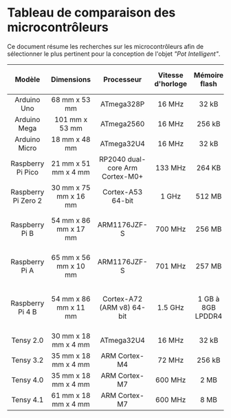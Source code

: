 # Tableau de comparaison des microcontrôleurs

Ce document résume les recherches sur les microcontrôleurs afin de sélectionner le plus pertinent pour la conception de l'objet *"Pot Intelligent"*.

| Modèle              | Dimensions              | Processeur                       | Vitesse d'horloge | Mémoire flash      | Tension de fonctionnement | Tension transférable | Nombre de pins Numérique | Nombre de pins Analogue | Connectivité                                         | Compatibilité aux shields | Ethernet/WiFi/Bluetooth                          | Prix     |
|:-------------------:|:-----------------------:|:--------------------------------:|:-----------------:|:------------------:|:-------------------------:|:--------------------:|:------------------------:|:-----------------------:|:----------------------------------------------------:|:-------------------------:|:------------------------------------------------:|:--------:|
| Arduino Uno         | 68 mm x 53 mm           | ATmega328P                       | 16 MHz            | 32 kB              | 12 V                      | 5 V                  | 14 (+ 6 PWM)             | 6                       | USB A                                                | Oui                       | Non (possibilité d’utiliser un shield)           | 20.00 €  |
| Arduino Mega        | 101 mm x 53 mm          | ATmega2560                       | 16 MHz            | 256 kB             | 12 V                      | 5 V                  | 54 (+ 15 PWM)            | 16                      | USB A                                                | Oui                       | Non (possibilité d’utiliser un shield)           | 40.00 €  |
| Arduino Micro       | 18 mm x 48 mm           | ATmega32U4                       | 16 MHz            | 32 kB              | 12 V                      | 5 V                  | 20 (+ 7 PWM)             | 12                      | Micro USB                                            | Non                       | Non (possibilité d’utiliser un shield)           | 20.00 €  |
| Raspberry Pi Pico   | 21 mm x 51 mm x 4 mm    | RP2040 dual-core Arm Cortex-M0+  | 133 MHz           | 264 KB             | 5 V                       | 5 V                  | 26                       |                         | Micro USB                                            | Non                       | Non                                              | 6.00 €   |
| Raspberry Pi Zero 2 | 30 mm x 75 mm x 16 mm   | Cortex-A53 64-bit                | 1 GHz             | 512 MB             | 5 V                       | 5 V                  | 40                       |                         | Micro USB + Micro OTG + Micro HDMI                   | Non                       | Wifi + Bluetooth                                 | 15.00 €  |
| Raspberry Pi B      | 54 mm x 86 mm x 17 mm   | ARM1176JZF-S                     | 700 MHz           | 256 MB             | 5 V                       | 5 V                  | 26                       |                         | 2 x USB B 2.0 + HDMI + 3 .5mm jack                   | Non                       | Oui (possiblité de connecté des dongles via USB) | 35.00 €  |
| Raspberry Pi A      | 65 mm x 56 mm x 10 mm   | ARM1176JZF-S                     | 701 MHz           | 257 MB             | 5 V                       | 5 V                  | 40                       |                         | 1 x USB B 2.0 + HDMI + 3 .5mm jack                   | Non                       | Non                                              | 35.00 €  |
| Raspberry Pi 4 B    | 54 mm x 86 mm x 11 mm   | Cortex-A72 (ARM v8) 64-bit       | 1.5 GHz           | 1 GB à 8GB LPDDR4  | 5 V                       | 5 V                  | 40                       |                         | 2 x  USB 3.0 + 2x micro HDMI + 3.5mm jack + Ethernet | Non                       | Oui                                              | 40.00 €  |
| Tensy 2.0           | 30 mm x 18 mm x 4 mm    | ATmega32U4                       | 16 MHz            | 32 kB              | 5 V                       | 5 V                  |                          |                         | Micro USB                                            | Oui                       | Non                                              | 16.00 €  |
| Tensy 3.2           | 35 mm x 18 mm x 4 mm    | ARM Cortex-M4                    | 72 MHz            | 256 kB             | 5 V                       | 5 V                  | 34 (+ 12 PWM)            | 21                      | Micro USB                                            | Oui                       | Non                                              | 23.00 €  |
| Tensy 4.0           | 35 mm x 18 mm x 4 mm    | ARM Cortex-M7                    | 600 MHz           | 2 MB               | 5 V                       | 5 V                  | 31 PWM                   | 14                      | Micro USB                                            | Oui                       | Non                                              | 23.00 €  |
| Tensy 4.1           | 61 mm x 18 mm x 4 mm    | ARM Cortex-M7                    | 600 MHz           | 8 MB               | 5 V                       | 5 V                  | 35 PWM                   | 18                      | Micro USB                                            | Oui                       | Ethernet                                         | 30.00 €  |
